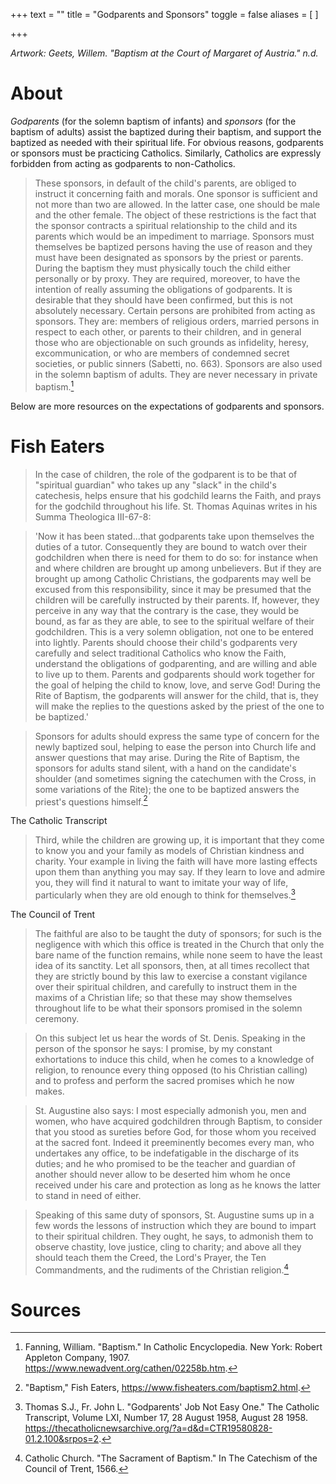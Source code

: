 +++
text = ""
title = "Godparents and Sponsors"
toggle = false
aliases = [
]

+++

_Artwork: Geets, Willem. "Baptism at the Court of Margaret of Austria." n.d._

# About

_Godparents_ (for the solemn baptism of infants) and _sponsors_ (for the baptism of adults) assist the baptized during their baptism, and support the baptized as needed with their spiritual life. For obvious reasons, godparents or sponsors must be practicing Catholics. Similarly, Catholics are expressly forbidden from acting as godparents to non-Catholics.

> These sponsors, in default of the child's parents, are obliged to instruct it concerning faith and morals. One sponsor is sufficient and not more than two are allowed. In the latter case, one should be male and the other female. The object of these restrictions is the fact that the sponsor contracts a spiritual relationship to the child and its parents which would be an impediment to marriage. Sponsors must themselves be baptized persons having the use of reason and they must have been designated as sponsors by the priest or parents. During the baptism they must physically touch the child either personally or by proxy. They are required, moreover, to have the intention of really assuming the obligations of godparents. It is desirable that they should have been confirmed, but this is not absolutely necessary. Certain persons are prohibited from acting as sponsors. They are: members of religious orders, married persons in respect to each other, or parents to their children, and in general those who are objectionable on such grounds as infidelity, heresy, excommunication, or who are members of condemned secret societies, or public sinners (Sabetti, no. 663). Sponsors are also used in the solemn baptism of adults. They are never necessary in private baptism.[^1]

Below are more resources on the expectations of godparents and sponsors. 

# Fish Eaters

> In the case of children, the role of the godparent is to be that of "spiritual guardian" who takes up any "slack" in the child's catechesis, helps ensure that his godchild learns the Faith, and prays for the godchild throughout his life. St. Thomas Aquinas writes in his Summa Theologica III-67-8:

> 'Now it has been stated...that godparents take upon themselves the duties of a tutor. Consequently they are bound to watch over their godchildren when there is need for them to do so: for instance when and where children are brought up among unbelievers. But if they are brought up among Catholic Christians, the godparents may well be excused from this responsibility, since it may be presumed that the children will be carefully instructed by their parents. If, however, they perceive in any way that the contrary is the case, they would be bound, as far as they are able, to see to the spiritual welfare of their godchildren.
This is a very solemn obligation, not one to be entered into lightly. Parents should choose their child's godparents very carefully and select traditional Catholics who know the Faith, understand the obligations of godparenting, and are willing and able to live up to them. Parents and godparents should work together for the goal of helping the child to know, love, and serve God! During the Rite of Baptism, the godparents will answer for the child, that is, they will make the replies to the questions asked by the priest of the one to be baptized.'

> Sponsors for adults should express the same type of concern for the newly baptized soul, helping to ease the person into Church life and answer questions that may arise. During the Rite of Baptism, the sponsors for adults stand silent, with a hand on the candidate's shoulder (and sometimes signing the catechumen with the Cross, in some variations of the Rite); the one to be baptized answers the priest's questions himself.[^2]

The Catholic Transcript 

> Third, while the children are growing up, it is important that they come to know you and your family as models of Christian kindness and charity. Your example in living the faith will have more lasting effects upon them than anything you may say. If they learn to love and admire you, they will find it natural to want to imitate your way of life, particularly when they are old enough to think for themselves.[^3]

The Council of Trent 

> The faithful are also to be taught the duty of sponsors; for such is the negligence with which this office is treated in the Church that only the bare name of the function remains, while none seem to have the least idea of its sanctity. Let all sponsors, then, at all times recollect that they are strictly bound by this law to exercise a constant vigilance over their spiritual children, and carefully to instruct them in the maxims of a Christian life; so that these may show themselves throughout life to be what their sponsors promised in the solemn ceremony.

> On this subject let us hear the words of St. Denis. Speaking in the person of the sponsor he says: I promise, by my constant exhortations to induce this child, when he comes to a knowledge of religion, to renounce every thing opposed (to his Christian calling) and to profess and perform the sacred promises which he now makes.

> St. Augustine also says: I most especially admonish you, men and women, who have acquired godchildren through Baptism, to consider that you stood as sureties before God, for those whom you received at the sacred font. Indeed it preeminently becomes every man, who undertakes any office, to be indefatigable in the discharge of its duties; and he who promised to be the teacher and guardian of another should never allow to be deserted him whom he once received under his care and protection as long as he knows the latter to stand in need of either.

> Speaking of this same duty of sponsors, St. Augustine sums up in a few words the lessons of instruction which they are bound to impart to their spiritual children. They ought, he says, to admonish them to observe chastity, love justice, cling to charity; and above all they should teach them the Creed, the Lord's Prayer, the Ten Commandments, and the rudiments of the Christian religion.[^4]



# Sources

[^1]: Fanning, William. "Baptism." In Catholic Encyclopedia. New York: Robert Appleton Company, 1907. https://www.newadvent.org/cathen/02258b.htm.

[^2]: "Baptism," Fish Eaters, https://www.fisheaters.com/baptism2.html.

[^3]: Thomas S.J., Fr. John L. "Godparents' Job Not Easy One." The Catholic Transcript, Volume LXI, Number 17, 28 August 1958, August 28 1958. https://thecatholicnewsarchive.org/?a=d&d=CTR19580828-01.2.100&srpos=2.

[^4]: Catholic Church. "The Sacrament of Baptism." In The Catechism of the Council of Trent, 1566.

[^5]: 

[^6]: 

